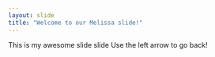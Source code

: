 ```yaml
---
layout: slide
title: "Welcome to our Melissa slide!"
---
```

This is my awesome slide slide
Use the left arrow to go back!
